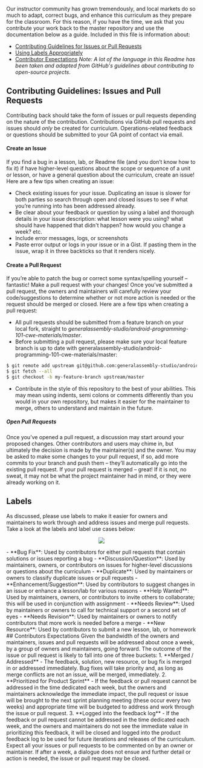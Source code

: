 
Our instructor community has grown tremendously, and local markets do so much to adapt, correct bugs, and enhance this curriculum as they prepare for the classroom.  For this reason, if you have the time, we ask that you contribute your work back to the master repository and use the documentation below as a guide.
Included in this file is information about:
- [Contributing Guidelines for Issues or Pull Requests](#contributing-guidelines-issues-and-pull-requests)
- [Using Labels Appropriately](#labels)
- [Contributor Expectations](#contributors-expectations)
_Note: A lot of the language in this Readme has been taken and adapted from GitHub's guidelines about contributing to open-source projects_.
## Contributing Guidelines: Issues and Pull Requests
Contributing back should take the form of issues or pull requests depending on the nature of the contribution.  Contributions via GitHub pull requests and issues should *only* be created for curriculum.  Operations-related feedback or questions should be submitted to your GA point of contact via email.
#### Create an Issue
If you find a bug in a lesson, lab, or Readme file (and you don’t know how to fix it) if have higher-level questions about the scope or sequence of a unit or lesson, or have a general question about the curriculum, create an issue!
Here are a few tips when creating an issue:
- Check existing issues for your issue. Duplicating an issue is slower for both parties so search through open and closed issues to see if what you’re running into has been addressed already.
- Be clear about your feedback or question by using a label and thorough details in your issue description: what lesson were you using? what should have happened that didn't happen? how would you change a week? etc.
- Include error messages, logs, or screenshots
- Paste error output or logs in your issue or in a Gist. If pasting them in the issue, wrap it in three backticks so that it renders nicely.
#### Create a Pull Request
If you’re able to patch the bug or correct some syntax/spelling yourself – fantastic! Make a pull request with your changes! Once you’ve submitted a pull request, the owners and maintainers will carefully review your code/suggestions to determine whether or not more action is needed or the request should be merged or closed.
Here are a few tips when creating a pull request:
- All pull requests should be submitted from a feature branch on your local fork, straight to *generalassembly-studio/android-programming-101-cwe-materials/master*.
- Before submitting a pull request, please make sure your local feature branch is up to date with generalassembly-studio/android-programming-101-cwe-materials/master:
```bash
$ git remote add upstream git@github.com:generalassembly-studio/android-programming-101-cwe-materials
$ git fetch --all
$ git checkout -b my-feature-branch upstream/master
```
- Contribute in the style of this repository to the best of your abilities. This may mean using indents, semi colons or comments differently than you would in your own repository, but makes it easier for the maintainer to merge, others to understand and maintain in the future.  
##### Open Pull Requests
Once you’ve opened a pull request, a discussion may start around your proposed changes. Other contributors and users may chime in, but ultimately the decision is made by the maintainer(s) and the owner. You may be asked to make some changes to your pull request, if so, add more commits to your branch and push them – they’ll automatically go into the existing pull request.
If your pull request is merged – great! If it is not, no sweat, it may not be what the project maintainer had in mind, or they were already working on it.
## Labels
As discussed, please use labels to make it easier for owners and maintainers to work through and address issues and merge pull requests.  Take a look at the labels and label use cases below:
<p align="center">
  <img src="https://i.imgur.com/l51r7vz.png">
</p>
- **Bug Fix**:  Used by contributors for either pull requests that contain solutions or issues reporting a bug
- **Discussion/Question**:  Used by maintainers, owners, or contributors on issues for higher-level discussions or questions about the curriculum
- **Duplicate**:  Used by maintainers or owners to classify duplicate issues or pull requests
- **Enhancement/Suggestion**:  Used by contributors to suggest changes in an issue or enhance a lesson/lab for various reasons
- **Help Wanted**:  Used by maintainers, owners, or contributors to invite others to collaborate; this will be used in conjunction with assignment
- **Needs Review**: Used by maintainers or owners to call for technical support or a second set of eyes
- **Needs Revision**:  Used by maintainers or owners to notify contributors that more work is needed before a merge
- **New Resource**:  Used by contributors to submit a new lesson, lab, or homework
## Contributors Expectations
Given the bandwidth of the owners and maintainers, issues and pull requests will be addressed about once a week, by a group of owners and maintainers, going forward.  The outcome of the issue or pull request is likely to fall into one of three buckets:
1. **Merged / Addressed** - The feedback, solution, new resource, or bug fix is merged in or addressed immediately. Bug fixes will take priority and, as long as merge conflicts are not an issue, will be merged, immediately.
2. **Prioritized for Product Sprint** - If the feedback or pull request cannot be addressed in the time dedicated each week, but the owners and maintainers acknowledge the immediate impact, the pull request or issue will be brought to the next sprint planning meeting (these occur every two weeks) and appropriate time will be budgeted to address and work through the issue or pull request.
3. **Logged into the feedback log** - If the feedback or pull request cannot be addressed in the time dedicated each week, and the owners and maintainers do not see the immediate value in prioritizing this feedback, it will be closed and logged into the product feedback log to be used for future iterations and releases of the curriculum.  
Expect all your issues or pull requests to be commented on by an owner or maintainer.  If after a week, a dialogue does not ensue and further detail or action is needed, the issue or pull request may be closed.

